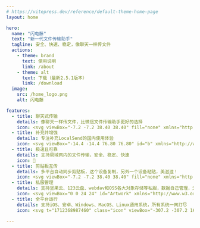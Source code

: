 ```yaml
---
# https://vitepress.dev/reference/default-theme-home-page
layout: home

hero:
  name: "闪电藤"
  text: "新一代文件传输助手"
  tagline: 安全、快速、稳定，像聊天一样传文件
  actions:
    - theme: brand
      text: 使用说明
      link: /about
    - theme: alt
      text: 下载（最新2.5.1版本）
      link: /download
  image:
    src: /home_logo.png
    alt: 闪电藤

features:
  - title: 聊天式传输
    details: 像聊天一样传文件，比微信文件传输助手更好的选择
    icon: <svg viewBox="-7.2 -7.2 38.40 38.40" fill="none" xmlns="http://www.w3.org/2000/svg"><g id="SVGRepo_bgCarrier" stroke-width="0"></g><g id="SVGRepo_tracerCarrier" stroke-linecap="round" stroke-linejoin="round"></g><g id="SVGRepo_iconCarrier"> <path opacity="0.5" d="M12 23C18.0751 23 23 18.0751 23 12C23 5.92487 18.0751 1 12 1C5.92487 1 1 5.92487 1 12C1 13.7596 1.41318 15.4228 2.14781 16.8977C2.34303 17.2897 2.40801 17.7377 2.29483 18.1607L1.63966 20.6093C1.35525 21.6723 2.32772 22.6447 3.39068 22.3603L5.83932 21.7052C6.26233 21.592 6.71033 21.657 7.10228 21.8522C8.5772 22.5868 10.2404 23 12 23Z" fill="#1AB20B"></path> <path d="M10.9 12.0004C10.9 12.6079 11.3925 13.1004 12 13.1004C12.6075 13.1004 13.1 12.6079 13.1 12.0004C13.1 11.3929 12.6075 10.9004 12 10.9004C11.3925 10.9004 10.9 11.3929 10.9 12.0004Z" fill="#1AB20B"></path> <path d="M6.5 12.0004C6.5 12.6079 6.99249 13.1004 7.6 13.1004C8.20751 13.1004 8.7 12.6079 8.7 12.0004C8.7 11.3929 8.20751 10.9004 7.6 10.9004C6.99249 10.9004 6.5 11.3929 6.5 12.0004Z" fill="#1AB20B"></path> <path d="M15.3 12.0004C15.3 12.6079 15.7925 13.1004 16.4 13.1004C17.0075 13.1004 17.5 12.6079 17.5 12.0004C17.5 11.3929 17.0075 10.9004 16.4 10.9004C15.7925 10.9004 15.3 11.3929 15.3 12.0004Z" fill="#1AB20B"></path> </g></svg>
  - title: 补充并增强
    details: 专注补充LocalSend的国内使用体验
    icon: <svg viewBox="-14.4 -14.4 76.80 76.80" id="b" xmlns="http://www.w3.org/2000/svg" fill="#000000" stroke="#000000" stroke-width="2.208"><g id="SVGRepo_bgCarrier" stroke-width="0"></g><g id="SVGRepo_tracerCarrier" stroke-linecap="round" stroke-linejoin="round"></g><g id="SVGRepo_iconCarrier"><defs><style>.c{fill:none;stroke:#0E6E6D;stroke-linecap:round;stroke-linejoin:round;}</style></defs><circle class="c" cx="24" cy="24" r="11.6"></circle><path class="c" d="m3.3,18.1c-.5,1.9-.8,3.9-.8,5.9s.3,4,.8,5.8h0c.3,0,2.2-.6,2.3-2.6.1-.6,0-2.4,0-3.2-.1-.9.1-2.5,0-3.1-.2-2.1-2-2.8-2.3-2.8"></path><path class="c" d="m44.7,18.2c.5,1.9.8,3.8.8,5.9,0,2-.3,4-.8,5.8h0c-.3,0-2.2-.6-2.3-2.6-.1-.6,0-2.4,0-3.2.1-.9-.1-2.5,0-3.1.2-2.2,2-2.8,2.3-2.8"></path><path class="c" d="m29.8,3.3c-1.8-.5-3.8-.8-5.8-.8s-4,.3-5.8.8h0c0,.3.6,2.2,2.6,2.3.6.1,2.4,0,3.2,0,.9-.1,2.5.1,3.1,0,2.1-.2,2.7-2,2.7-2.3"></path><path class="c" d="m29.8,44.7c-1.9.5-3.8.8-5.9.8-2,0-4-.3-5.8-.8h0c0-.3.6-2.2,2.6-2.3.6-.1,2.4,0,3.2,0,.9.1,2.5-.1,3.1,0,2.2.2,2.8,2,2.8,2.3"></path><path class="c" d="m13.5,5.2c-1.7.9-3.3,2.1-4.7,3.6-1.4,1.4-2.6,3-3.5,4.7h0c.2.2,2,1.1,3.5-.2.5-.4,1.7-1.6,2.3-2.3.6-.6,1.8-1.7,2.2-2.2,1.3-1.6.4-3.3.2-3.6"></path><path class="c" d="m42.7,34.5c-.9,1.7-2.1,3.3-3.6,4.7-1.4,1.4-3,2.6-4.7,3.5h0c-.2-.2-1.1-2,.2-3.5.4-.5,1.6-1.7,2.3-2.3.6-.6,1.7-1.8,2.2-2.2,1.7-1.2,3.4-.4,3.6-.2"></path><path class="c" d="m34.5,5.2c1.7.9,3.3,2.1,4.7,3.6,1.4,1.4,2.6,3,3.5,4.7h0c-.2.2-2,1.1-3.5-.2-.5-.4-1.7-1.6-2.3-2.3-.6-.6-1.8-1.7-2.2-2.2-1.3-1.6-.4-3.3-.2-3.6"></path><path class="c" d="m5.3,34.5c.9,1.7,2.1,3.3,3.6,4.7,1.4,1.4,3,2.6,4.7,3.5h0c.2-.2,1.1-2-.2-3.5-.4-.5-1.6-1.7-2.3-2.3-.6-.6-1.7-1.8-2.2-2.2-1.7-1.3-3.4-.4-3.6-.2"></path></g></svg>
  - title: 极速且可靠
    details: 支持局域网内的文件传输，安全、稳定、快速
    icon: 🚀
  - title: 剪贴板互传
    details: 多平台自动同步剪贴板，这个设备复制，另外一个设备粘贴，美滋滋！
    icon: <svg viewBox="-7.2 -7.2 38.40 38.40" fill="none" xmlns="http://www.w3.org/2000/svg"><g id="SVGRepo_bgCarrier" stroke-width="0"></g><g id="SVGRepo_tracerCarrier" stroke-linecap="round" stroke-linejoin="round"></g><g id="SVGRepo_iconCarrier"> <path opacity="0.5" d="M21 15.9983V9.99826C21 7.16983 21 5.75562 20.1213 4.87694C19.3529 4.10856 18.175 4.01211 16 4H8C5.82497 4.01211 4.64706 4.10856 3.87868 4.87694C3 5.75562 3 7.16983 3 9.99826V15.9983C3 18.8267 3 20.2409 3.87868 21.1196C4.75736 21.9983 6.17157 21.9983 9 21.9983H15C17.8284 21.9983 19.2426 21.9983 20.1213 21.1196C21 20.2409 21 18.8267 21 15.9983Z" fill="#7092ff"></path> <path d="M8 3.5C8 2.67157 8.67157 2 9.5 2H14.5C15.3284 2 16 2.67157 16 3.5V4.5C16 5.32843 15.3284 6 14.5 6H9.5C8.67157 6 8 5.32843 8 4.5V3.5Z" fill="#7092ff"></path> <path fill-rule="evenodd" clip-rule="evenodd" d="M6.25 14.5C6.25 14.0858 6.58579 13.75 7 13.75H15C15.4142 13.75 15.75 14.0858 15.75 14.5C15.75 14.9142 15.4142 15.25 15 15.25H7C6.58579 15.25 6.25 14.9142 6.25 14.5ZM6.25 18C6.25 17.5858 6.58579 17.25 7 17.25H12.5C12.9142 17.25 13.25 17.5858 13.25 18C13.25 18.4142 12.9142 18.75 12.5 18.75H7C6.58579 18.75 6.25 18.4142 6.25 18Z" fill="#7092ff"></path> </g></svg>
  - title: 私服管理
    details: 支持坚果云、123云盘、webdav和OSS各大对象存储等私服，数据自己管理，无局域网也能传输文件！
    icon: <svg viewBox="0 0 24 24" id="Artwork" xmlns="http://www.w3.org/2000/svg" fill="#000000"><g id="SVGRepo_bgCarrier" stroke-width="0"></g><g id="SVGRepo_tracerCarrier" stroke-linecap="round" stroke-linejoin="round"></g><g id="SVGRepo_iconCarrier"><path d="M12,6.23h0L7.28,8.33v3.15A6.73,6.73,0,0,0,10,16.79a5.75,5.75,0,0,0,2,1h0Z" style="fill:#669df6"></path><path d="M12,17.77a6.52,6.52,0,0,0,4.72-6.29V8.33L12,6.23Z" style="fill:#4285f4"></path><path d="M17.08,11.62c0,.26,0,.51-.06.76H19.4v-.76Z" style="fill:#4285f4"></path><path d="M6.92,11.62c0,.26,0,.51.06.76H4.6v-.76Z" style="fill:#4285f4"></path><path d="M3.59,12.73a.73.73,0,0,1,0-1.46v-.6a1.33,1.33,0,1,0,0,2.66Z" style="fill:#aecbfa"></path><path d="M14.22,14.27a.56.56,0,0,1-.56.55H10.34l-.1,0a.54.54,0,0,1-.45-.53V11.5a.55.55,0,0,1,.55-.55h.28v-.56a1.39,1.39,0,0,1,2.77,0V11h.27a.33.33,0,0,1,.15,0,.54.54,0,0,1,.38.42.29.29,0,0,1,0,.1ZM12,9.54h-.1a.85.85,0,0,0-.75.74s0,.07,0,.1V11h1.72v-.56a.85.85,0,0,0-.08-.35A.84.84,0,0,0,12,9.54Z" style="fill:#fff"></path><path d="M12.25,11.58l-1.1,1.47h.63v1.11l1.07-1.49h-.6Z" style="fill:#4285f4"></path><path d="M3.59,13.33A1.32,1.32,0,0,0,4.92,12v0a1.32,1.32,0,0,0-1.33-1.33v.6a.73.73,0,0,1,0,1.46Z" style="fill:#669df6"></path><path d="M20.41,12.73a.73.73,0,0,1,0-1.46v-.6a1.33,1.33,0,0,0,0,2.66Z" style="fill:#aecbfa"></path><path d="M20.41,13.33A1.32,1.32,0,0,0,21.75,12v0a1.33,1.33,0,0,0-1.34-1.33v.6a.73.73,0,1,1,0,1.46Z" style="fill:#669df6"></path></g></svg>
  - title: 全平台运行
    details: 支持iOS、安卓、Windows、MacOS、Linux通用系统，所有系统一网打尽
    icon: <svg t="1712368987460" class="icon" viewBox="-307.2 -307.2 1638.40 1638.40" version="1.1" xmlns="http://www.w3.org/2000/svg" p-id="19320" width="128" height="128"><path d="M183.358051 368.645035l417.482323 0 0 9.568936c0 103.888092 0.01842 207.779254-0.011256 311.665299-0.010233 35.123962-18.741853 53.6939-54.020334 53.707203-8.775874 0-17.550725 0-25.722848 0 0 37.2156 0.403183 73.382311-0.147356 109.532649-0.341784 22.419616-19.71911 41.029462-41.929971 41.841967-23.853267 0.873903-45.63434-15.658631-46.478568-38.560224-1.363044-37.031405-0.367367-74.146721-0.367367-112.019283l-80.033801 0c0 14.71105 0.029676 29.435403-0.004093 44.156686-0.048095 21.692045 0.414439 43.399439-0.370437 65.062831-0.772596 21.203928-17.444301 38.540781-38.005592 41.138956-21.816888 2.756787-42.22366-9.877975-48.702212-30.523177-1.429559-4.564969-2.27174-9.503445-2.304486-14.277168-0.202615-30.820959-0.150426-61.644989-0.054235-92.470041 0.010233-4.229325 0.719384-8.455579 1.219781-13.887288-10.382465 0-20.561291 0.063445-30.744211-0.010233-30.133298-0.216941-49.745984-19.751856-49.767474-49.985438-0.084934-105.59599-0.033769-211.199143-0.036839-316.799226L183.359075 368.645035 183.358051 368.645035zM601.020476 337.831238 182.946682 337.831238c3.88447-72.269977 44.946678-117.197212 105.977683-149.099806-6.217608-9.425673-12.259208-18.597567-18.318204-27.756157-4.41045-6.658653-8.879228-13.273305-13.266142-19.943215-3.094478-4.704139-8.051373-10.005888-1.175779-14.699794 7.423063-5.070482 10.455119 2.022053 13.732769 6.857175 7.834432 11.568477 15.562441 23.213701 23.317055 34.83846 9.550517 14.316054 9.543354 14.312984 25.959232 9.528004 52.212152-15.216563 104.078427-14.352893 155.584498 3.351328 1.843998 0.635473 3.733021 1.147126 6.148024 1.88186 10.6782-15.989159 21.262256-31.842219 31.845289-47.691185 1.267876-1.90028 2.506077-3.814886 3.814886-5.684466 2.979868-4.263094 6.769171-6.563486 11.531638-3.047406 4.314259 3.182482 3.578502 7.239891 0.856507 11.307533-9.197476 13.743002-18.337647 27.52796-27.492144 41.300638-2.043542 3.076058-4.052293 6.17463-6.39464 9.738805 60.7015 31.618115 102.126982 76.631308 105.956194 149.117203L601.020476 337.830215zM503.8289 256.540817c0.128937-12.090363-9.995655-22.376637-22.151509-22.512736-12.270465-0.1361-22.26612 9.741875-22.364357 22.100344-0.099261 12.508895 9.480932 22.236444 21.971407 22.317285C493.719658 278.519388 503.704057 268.821515 503.8289 256.540817L503.8289 256.540817zM324.618309 256.003582c-0.161682-12.344143-10.238179-22.209838-22.456455-21.978571-12.131295 0.224104-22.2477 10.619872-22.034852 22.636556 0.215918 12.260232 10.282181 21.928429 22.680559 21.795399C315.273477 278.32496 324.779991 268.538059 324.618309 256.003582L324.618309 256.003582zM153.125493 508.632299c0 32.504298 0.309038 65.011666-0.113587 97.508801-0.261966 19.924795-14.288424 36.707017-33.382295 41.580001-18.667152 4.762467-39.140439-2.976798-48.694025-19.947308-3.895727-6.92062-6.713912-15.496949-6.780427-23.346731-0.537236-63.86454-0.470721-127.733173-0.216941-191.597713 0.099261-25.172309 19.965727-44.484144 44.674479-44.484144 24.812105 0.004093 44.215014 19.021216 44.494377 44.487214 0.356111 31.931247 0.088004 63.865563 0.088004 95.798856-0.025583 0-0.048095 0-0.073678 0L153.125493 508.631276zM153.125493 508.632299" fill="#1296db" p-id="19321"></path><path d="M807.073412 227.900523c18.297738-1.809205 31.659047-8.123005 41.020252-14.883989 5.117554-3.696182 10.460236-7.840572 14.681374-12.465916 4.019547-6.233981 6.900154-11.224646 9.854439-16.287965 2.677992-4.591575 4.665253-10.697643 6.637164-18.702967 1.445932-5.871731 2.611477-11.865235 2.611477-18.901489l0-5.431709c-17.696034 1.608637-31.774681 8.241708-41.22082 14.881942-5.433756 3.812839-10.259668 7.842619-14.885012 12.467963-3.419889 4.825912-6.841825 10.05296-9.854439 16.287965-2.615571 5.429663-4.938476 11.078313-6.635117 19.104103-1.322112 6.250354-2.210341 11.863189-2.210341 18.101263L807.072389 227.900523 807.073412 227.900523zM656.650471 358.010837c-0.154519 5.028527 0.132006 10.846022 0.603751 16.486486 2.342348 27.943422 9.595542 57.544601 25.137517 85.872786 12.815887 23.353894 23.494087 40.055275 34.588773 49.466622 11.42726 9.692756 22.118763 14.480806 32.175817 14.480806 21.316491 0 45.648666-19.707854 65.556065-19.707854 18.901489 0 38.006616 19.707854 57.917084 19.707854 10.656711 0 20.583804-3.797489 30.163997-10.858302 10.332323-7.618515 18.367323-17.044188 26.345018-28.15627 3.28379-4.574179 6.089695-9.42158 9.453303-15.684214 5.485945-10.223852 11.659551-24.736381 19.703761-42.433438l0-2.612501c-29.355585-10.859325-50.473555-40.819684-50.473555-74.006528 0-15.481599 3.5345-29.211299 11.05887-41.423435 7.957229-12.923334 18.10024-21.918195 30.166043-28.555359-18.102287-24.533766-46.455031-38.408775-68.575842-38.408775-24.934902 0-59.927881 17.696034-70.384024 17.696034-10.654664 0-33.381271-16.290011-63.346747-16.290011-19.503193 0-45.757137 7.946996-65.557088 29.564339-13.175067 14.381545-19.260669 36.228109-22.923082 61.736063C657.097656 342.963119 656.900158 349.968673 656.650471 358.010837L656.650471 358.010837zM656.650471 358.010837" fill="#1296db" p-id="19322"></path><path d="M661.226696 718.399837l122.542964 0L783.76966 599.442538l-122.542964 14.272052L661.226696 718.399837zM801.237497 597.407182l0 120.992655 158.349471 0L959.586968 578.964134 801.237497 597.407182zM661.226696 840.46287l122.542964 14.015202L783.76966 735.790926 661.226696 735.790926 661.226696 840.46287zM801.237497 856.476589l158.349471 18.110473L959.586968 735.790926 801.237497 735.790926 801.237497 856.476589zM801.237497 856.476589" fill="#1296db" p-id="19323"></path></svg>

---
```

<style>
:root {
  --vp-home-hero-name-color: transparent;
  --vp-home-hero-name-background: -webkit-linear-gradient(120deg, #bd34fe 30%, #41d1ff);

  --vp-home-hero-image-background-image: linear-gradient(-45deg, #bd34fe 50%, #47caff 50%);
  --vp-home-hero-image-filter: blur(44px);
}

@media (min-width: 640px) {
  :root {
    --vp-home-hero-image-filter: blur(56px);
  }
}

@media (min-width: 960px) {
  :root {
    --vp-home-hero-image-filter: blur(68px);
  }
}
</style>
